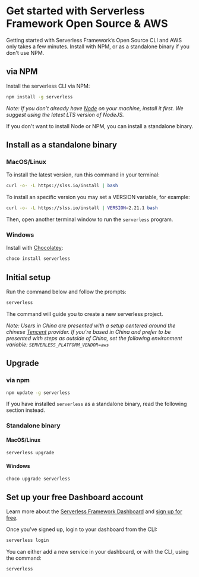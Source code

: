 <!--
title: Serverless Getting Started Guide
menuText: Get Started
layout: Doc
menuOrder: 0
menuItems:
  - {menuText: AWS Guide, path: /framework/docs/providers/aws/guide/quick-start}
  - {menuText: Azure Functions Guide, path: /framework/docs/providers/azure/guide/quick-start}
  - {menuText: Apache OpenWhisk Guide, path: /framework/docs/providers/openwhisk/guide/quick-start}
  - {menuText: Google Functions Guide, path: /framework/docs/providers/google/guide/quick-start}
  - {menuText: Kubeless Guide, path: /framework/docs/providers/kubeless/guide/quick-start}
  - {menuText: Knative Guide, path: /framework/docs/providers/knative/guide/quick-start}
  - {menuText: Spotinst Guide, path: /framework/docs/providers/spotinst/guide/quick-start}
  - {menuText: Fn Guide, path: /framework/docs/providers/fn/guide/quick-start}
  - {menuText: Cloudflare Workers Guide, path: /framework/docs/providers/cloudflare/guide/quick-start}
  - {menuText: Alibaba Guide , path: /framework/docs/providers/aliyun/guide/quick-start}
  - {menuText: Tencent Guide , path: /framework/docs/providers/tencent/guide/quick-start}
-->

# Get started with Serverless Framework Open Source & AWS

Getting started with Serverless Framework’s Open Source CLI and AWS only takes a few minutes. Install with NPM, or as a standalone binary if you don't use NPM.

## via NPM

Install the serverless CLI via NPM:

```bash
npm install -g serverless
```

_Note: If you don’t already have [Node](https://nodejs.org/en/download/package-manager/) on your machine, install it first. We suggest using the latest LTS version of NodeJS._

If you don't want to install Node or NPM, you can install a standalone binary.

## Install as a standalone binary

### MacOS/Linux

To install the latest version, run this command in your terminal:

```bash
curl -o- -L https://slss.io/install | bash
```

To install an specific version you may set a VERSION variable, for example:

```bash
curl -o- -L https://slss.io/install | VERSION=2.21.1 bash
```

Then, open another terminal window to run the `serverless` program.

### Windows

Install with [Chocolatey](https://chocolatey.org/):

```bash
choco install serverless
```

## Initial setup

Run the command below and follow the prompts:

```bash
serverless
```

The command will guide you to create a new serverless project.

_Note: Users in China are presented with a setup centered around the chinese [Tencent](https://intl.cloud.tencent.com/) provider. If you're based in China and prefer to be presented with steps as outside of China, set the following environment variable: `SERVERLESS_PLATFORM_VENDOR=aws`_

## Upgrade

### via npm

```bash
npm update -g serverless
```

If you have installed `serverless` as a standalone binary, read the following section instead.

### Standalone binary

#### MacOS/Linux

```bash
serverless upgrade
```

#### Windows

```bash
choco upgrade serverless
```

## Set up your free Dashboard account

Learn more about the [Serverless Framework Dashboard](https://serverless.com/framework/) and [sign up for free](https://app.serverless.com).

Once you’ve signed up, login to your dashboard from the CLI:

```bash
serverless login
```

You can either add a new service in your dashboard, or with the CLI, using the command:

```bash
serverless
```
